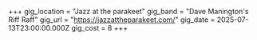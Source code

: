 +++
gig_location = "Jazz at the parakeet"
gig_band = "Dave Manington's Riff Raff"
gig_url = "https://jazzattheparakeet.com/"
gig_date = 2025-07-13T23:00:00.000Z
gig_cost = 8
+++

